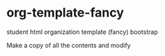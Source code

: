 # org-template-fancy
student html organization template (fancy) bootstrap 

Make a copy of all the contents and modify

